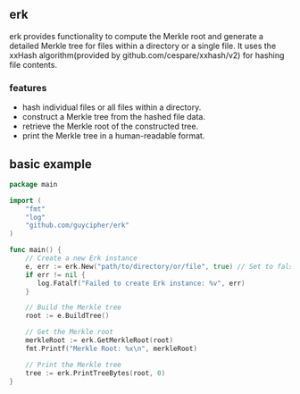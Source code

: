  ## erk
 erk provides functionality to compute the Merkle root and generate a detailed Merkle tree for files within a directory or a single file. It uses the xxHash algorithm(provided by github.com/cespare/xxhash/v2) for hashing file contents.

 ### features
 - hash individual files or all files within a directory.
 - construct a Merkle tree from the hashed file data.
 - retrieve the Merkle root of the constructed tree.
 - print the Merkle tree in a human-readable format.

 ## basic example
 ```go
 package main

 import (
     "fmt"
     "log"
     "github.com/guycipher/erk"
 )

 func main() {
     // Create a new Erk instance
     e, err := erk.New("path/to/directory/or/file", true) // Set to false if input is a file
     if err != nil {
        log.Fatalf("Failed to create Erk instance: %v", err)
     }

     // Build the Merkle tree
     root := e.BuildTree()

     // Get the Merkle root
     merkleRoot := erk.GetMerkleRoot(root)
     fmt.Printf("Merkle Root: %x\n", merkleRoot)

     // Print the Merkle tree
     tree := erk.PrintTreeBytes(root, 0)
 }
 ```